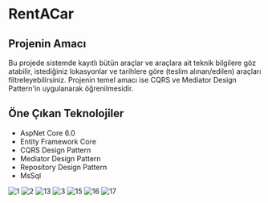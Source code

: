 # RentACar

## Projenin Amacı
Bu projede sistemde kayıtlı bütün araçlar ve araçlara ait teknik bilgilere göz atabilir, istediğiniz lokasyonlar ve tarihlere göre (teslim alınan/edilen) araçları filtreleyebilirsiniz. Projenin temel amacı ise CQRS ve Mediator Design Pattern'in uygulanarak öğrenilmesidir.

## Öne Çıkan Teknolojiler
- AspNet Core 6.0
- Entity Framework Core
- CQRS Design Pattern
- Mediator Design Pattern
- Repository Design Pattern
- MsSql

![1](https://github.com/fthatmc/RentACar/assets/136472585/343353b8-37dd-43b4-87f0-9728c20fbbf2)
![2](https://github.com/fthatmc/RentACar/assets/136472585/a6e9a11f-652c-440d-a6bd-3854f63f4d3a)
![13](https://github.com/fthatmc/RentACar/assets/136472585/2afd9e36-faad-4950-b58a-a0443b4edd47)
![3](https://github.com/fthatmc/RentACar/assets/136472585/46509dde-0438-4e7d-aea1-de7777e6dd1d)
![15](https://github.com/fthatmc/RentACar/assets/136472585/0bc64c73-2d10-4571-8d26-0d80b1067a73)
![16](https://github.com/fthatmc/RentACar/assets/136472585/10005d11-358b-42db-bd35-366e7725dc26)
![17](https://github.com/fthatmc/RentACar/assets/136472585/5e70be27-1b63-4670-a97f-fafb42052787)
